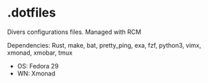 # .dotfiles

Divers configurations files.
Managed with RCM

Dependencies: Rust, make, bat, pretty_ping, exa, fzf, python3, vimx, xmonad, xmobar, tmux

 - OS: Fedora 29
 - WN: Xmonad
